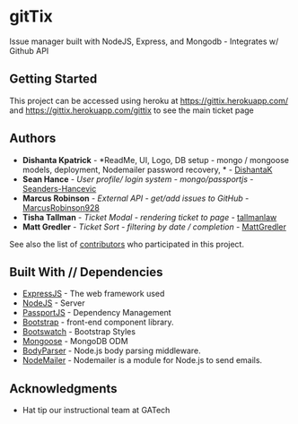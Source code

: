 # gitTix
Issue manager built with NodeJS, Express, and Mongodb - Integrates w/ Github API

## Getting Started

This project can be accessed using heroku at https://gittix.herokuapp.com/ and https://gittix.herokuapp.com/gittix to see the main ticket page

## Authors

* **Dishanta Kpatrick** - *ReadMe, UI, Logo, DB setup - mongo / mongoose models, deployment, Nodemailer password recovery, * - [DishantaK](https://github.com/DishantaK)
* **Sean Hance** - *User profile/ login system - mongo/passportjs* - [Seanders-Hancevic](https://github.com/Seanders-Hancevic)
* **Marcus Robinson** - *External API - get/add issues to GitHub* - [MarcusRobinson928](https://github.com/MarcusRobinson928)
* **Tisha Tallman** - *Ticket Modal - rendering ticket to page* - [tallmanlaw](https://github.com/tallmanlaw)
* **Matt Gredler** - *Ticket Sort - filtering by date / completion* - [MattGredler](https://github.com/MattGredler)

See also the list of [contributors](https://github.com/DishantaK/gitTickets/graphs/contributors) who participated in this project.

## Built With // Dependencies

* [ExpressJS](http://expressjs.com/) - The web framework used
* [NodeJS](https://nodejs.org/en/) - Server
* [PassportJS](https://maven.apache.org/) - Dependency Management
* [Bootstrap](https://getbootstrap.com/) - front-end component library.
* [Bootswatch](https://bootswatch.com/) - Bootstrap Styles
* [Mongoose](https://mongoosejs.com//) - MongoDB ODM
* [BodyParser](https://www.npmjs.com/package/body-parser) - Node.js body parsing middleware.
* [NodeMailer](https://nodemailer.com/about/) - Nodemailer is a module for Node.js to send emails.


## Acknowledgments

* Hat tip our instructional team at GATech

